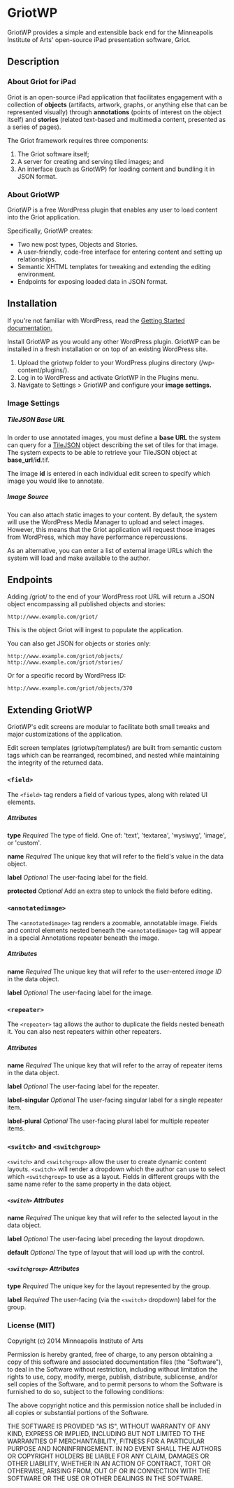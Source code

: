 # GriotWP

GriotWP provides a simple and extensible back end for the Minneapolis Institute of Arts' open-source iPad presentation software, Griot.

## Description

### About Griot for iPad

Griot is an open-source iPad application that facilitates engagement with a collection of **objects** (artifacts, artwork, graphs, or anything else that can be represented visually) through **annotations** (points of interest on the object itself) and **stories** (related text-based and multimedia content, presented as a series of pages).

The Griot framework requires three components:

1. The Griot software itself;
2. A server for creating and serving tiled images; and
3. An interface (such as GriotWP) for loading content and bundling it in JSON format.

### About GriotWP

GriotWP is a free WordPress plugin that enables any user to load content into the Griot application.

Specifically, GriotWP creates:

*   Two new post types, Objects and Stories.
*   A user-friendly, code-free interface for entering content and setting up relationships.
*   Semantic XHTML templates for tweaking and extending the editing environment.
*   Endpoints for exposing loaded data in JSON format.

## Installation

If you're not familiar with WordPress, read the [Getting Started documentation.](http://codex.wordpress.org/Getting_Started_with_WordPress)

Install GriotWP as you would any other WordPress plugin. GriotWP can be installed in a fresh installation or on top of an existing WordPress site.

1. Upload the griotwp folder to your WordPress plugins directory (/wp-content/plugins/).
2. Log in to WordPress and activate GriotWP in the Plugins menu.
3. Navigate to Settings > GriotWP and configure your **image settings.**

### Image Settings

##### TileJSON Base URL

In order to use annotated images, you must define a **base URL** the system can query for a [TileJSON](https://github.com/mapbox/tilejson-spec) object describing the set of tiles for that image. The system expects to be able to retrieve your TileJSON object at **base_url**/**id**.tif.

The image **id** is entered in each individual edit screen to specify which image you would like to annotate.

##### Image Source

You can also attach static images to your content. By default, the system will use the WordPress Media Manager to upload and select images. However, this means that the Griot application will request those images from WordPress, which may have performance repercussions.

As an alternative, you can enter a list of external image URLs which the system will load and make available to the author.

## Endpoints

Adding /griot/ to the end of your WordPress root URL will return a JSON object encompassing all published objects and stories:

`http://www.example.com/griot/`

This is the object Griot will ingest to populate the application. 

You can also get JSON for objects or stories only: 

`http://www.example.com/griot/objects/`
`http://www.example.com/griot/stories/`

Or for a specific record by WordPress ID:

`http://www.example.com/griot/objects/370`

## Extending GriotWP

GriotWP's edit screens are modular to facilitate both small tweaks and major customizations of the application.

Edit screen templates (griotwp/templates/) are built from semantic custom tags which can be rearranged, recombined, and nested while maintaining the integrity of the returned data.

### `<field>`

The `<field>` tag renders a field of various types, along with related UI elements. 

##### Attributes

**type** _Required_ The type of field. One of: 'text', 'textarea', 'wysiwyg', 'image', or 'custom'.

**name** _Required_ The unique key that will refer to the field's value in the data object.

**label** _Optional_ The user-facing label for the field.

**protected** _Optional_ Add an extra step to unlock the field before editing.

### `<annotatedimage>`

The `<annotatedimage>` tag renders a zoomable, annotatable image. Fields and control elements nested beneath the `<annotatedimage>` tag will appear in a special Annotations repeater beneath the image. 

##### Attributes

**name** _Required_ The unique key that will refer to the user-entered _image ID_ in the data object.

**label** _Optional_ The user-facing label for the image.

### `<repeater>`

The `<repeater>` tag allows the author to duplicate the fields nested beneath it. You can also nest repeaters within other repeaters.

##### Attributes

**name** _Required_ The unique key that will refer to the array of repeater items in the data object.

**label** _Optional_ The user-facing label for the repeater.

**label-singular** _Optional_ The user-facing singular label for a single repeater item.

**label-plural** _Optional_ The user-facing plural label for multiple repeater items. 

### `<switch>` and `<switchgroup>`

`<switch>` and `<switchgroup>` allow the user to create dynamic content layouts. `<switch>` will render a dropdown which the author can use to select which `<switchgroup>` to use as a layout. Fields in different groups with the same name refer to the same property in the data object.

##### `<switch>` Attributes

**name** _Required_ The unique key that will refer to the selected layout in the data object.

**label** _Optional_ The user-facing label preceding the layout dropdown.

**default** _Optional_ The type of layout that will load up with the control. 

##### `<switchgroup>` Attributes

**type** _Required_ The unique key for the layout represented by the group.

**label** _Required_ The user-facing (via the `<switch>` dropdown) label for the group.

### License (MIT)

Copyright (c) 2014 Minneapolis Institute of Arts

Permission is hereby granted, free of charge, to any person obtaining a copy
of this software and associated documentation files (the "Software"), to deal
in the Software without restriction, including without limitation the rights
to use, copy, modify, merge, publish, distribute, sublicense, and/or sell
copies of the Software, and to permit persons to whom the Software is
furnished to do so, subject to the following conditions:

The above copyright notice and this permission notice shall be included in all
copies or substantial portions of the Software.

THE SOFTWARE IS PROVIDED "AS IS", WITHOUT WARRANTY OF ANY KIND, EXPRESS OR
IMPLIED, INCLUDING BUT NOT LIMITED TO THE WARRANTIES OF MERCHANTABILITY,
FITNESS FOR A PARTICULAR PURPOSE AND NONINFRINGEMENT. IN NO EVENT SHALL THE
AUTHORS OR COPYRIGHT HOLDERS BE LIABLE FOR ANY CLAIM, DAMAGES OR OTHER
LIABILITY, WHETHER IN AN ACTION OF CONTRACT, TORT OR OTHERWISE, ARISING FROM,
OUT OF OR IN CONNECTION WITH THE SOFTWARE OR THE USE OR OTHER DEALINGS IN THE
SOFTWARE.